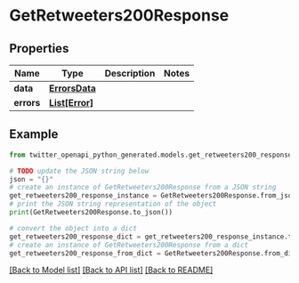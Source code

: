# GetRetweeters200Response


## Properties

Name | Type | Description | Notes
------------ | ------------- | ------------- | -------------
**data** | [**ErrorsData**](ErrorsData.md) |  | 
**errors** | [**List[Error]**](Error.md) |  | 

## Example

```python
from twitter_openapi_python_generated.models.get_retweeters200_response import GetRetweeters200Response

# TODO update the JSON string below
json = "{}"
# create an instance of GetRetweeters200Response from a JSON string
get_retweeters200_response_instance = GetRetweeters200Response.from_json(json)
# print the JSON string representation of the object
print(GetRetweeters200Response.to_json())

# convert the object into a dict
get_retweeters200_response_dict = get_retweeters200_response_instance.to_dict()
# create an instance of GetRetweeters200Response from a dict
get_retweeters200_response_from_dict = GetRetweeters200Response.from_dict(get_retweeters200_response_dict)
```
[[Back to Model list]](../README.md#documentation-for-models) [[Back to API list]](../README.md#documentation-for-api-endpoints) [[Back to README]](../README.md)


